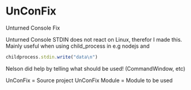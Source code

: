 # UnConFix
Unturned Console Fix


Unturned Console STDIN does not react on Linux, therefor I made this.
Mainly useful when using child_process in e.g nodejs and 
```js
childprocess.stdin.write("data\n")
```

Nelson did help by telling what should be used! (CommandWindow, etc)


UnConFix = Source project
UnConFix Module = Module to be used
